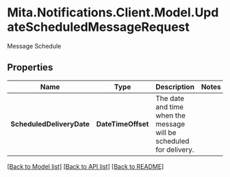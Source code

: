 # Mita.Notifications.Client.Model.UpdateScheduledMessageRequest
Message Schedule

## Properties

Name | Type | Description | Notes
------------ | ------------- | ------------- | -------------
**ScheduledDeliveryDate** | **DateTimeOffset** | The date and time when the message will be scheduled for delivery. | 

[[Back to Model list]](../README.md#documentation-for-models) [[Back to API list]](../README.md#documentation-for-api-endpoints) [[Back to README]](../README.md)


